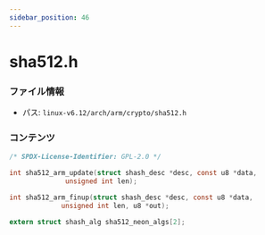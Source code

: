 ```yaml
---
sidebar_position: 46
---
```

# sha512.h

### ファイル情報

- パス: `linux-v6.12/arch/arm/crypto/sha512.h`

### コンテンツ

```h
/* SPDX-License-Identifier: GPL-2.0 */

int sha512_arm_update(struct shash_desc *desc, const u8 *data,
		      unsigned int len);

int sha512_arm_finup(struct shash_desc *desc, const u8 *data,
		     unsigned int len, u8 *out);

extern struct shash_alg sha512_neon_algs[2];

```
